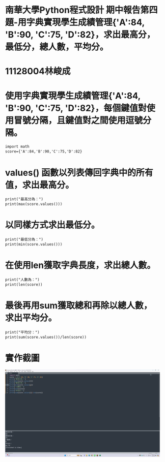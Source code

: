 # 南華大學Python程式設計 期中報告第四題-用字典實現學生成績管理{'A':84, 'B':90, 'C':75, 'D':82}，求出最高分，最低分，總人數，平均分。

# 11128004林峻成
# 使用字典實現學生成績管理{'A':84, 'B':90, 'C':75, 'D':82}，每個鍵值對使用冒號分隔，且鍵值對之間使用逗號分隔。
```
import math
score={'A':84,'B':90,'C':75,'D':82}
```
# values() 函數以列表傳回字典中的所有值，求出最高分。
```
print("最高分為：")
print(max(score.values()))
```
# 以同樣方式求出最低分。
```
print("最低分為：")
print(min(score.values()))
```
# 在使用len獲取字典長度，求出總人數。
```
print("人數為：")
print(len(score))
```
# 最後再用sum獲取總和再除以總人數，求出平均分。
```
print("平均分：")
print(sum(score.values())/len(score))
```
# 實作截圖
![11128004](https://github.com/Arno930610/11128004/blob/main/11128004.png
)
